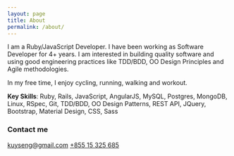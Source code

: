 ```yaml
---
layout: page
title: About
permalink: /about/
---
```


I am a Ruby/JavaScript Developer. I have been working as Software Developer for 4+ years.
I am interested in building quality software and using good engineering practices like TDD/BDD, OO Design Principles and Agile methodologies.

In my free time, I enjoy cycling, running, walking and workout.


**Key Skills**: Ruby, Rails, JavaScript, AngularJS, MySQL, Postgres, MongoDB, Linux, RSpec, Git, TDD/BDD, OO Design Patterns, REST API, JQuery, Bootstrap, Material Design, CSS, Sass


### Contact me

[kuyseng@gmail.com](mailto:kuyseng@gmail.com)
[+855 15 325 685](tel:+85515325685)
